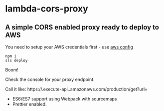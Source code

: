 # lambda-cors-proxy
## A simple CORS enabled proxy ready to deploy to AWS

You need to setup your AWS credentials first - use [aws config](https://docs.aws.amazon.com/cli/latest/userguide/cli-chap-getting-started.html)

    npm i
    sls deploy

Boom!

Check the console for your proxy endpoint.

Call it like: https://<arn-id>.execute-api.<region-you-deployed-to>.amazonaws.com/production/get?url=<the-url-to-get>

- ES6/ES7 support using Webpack with sourcemaps
- Prettier enabled.
